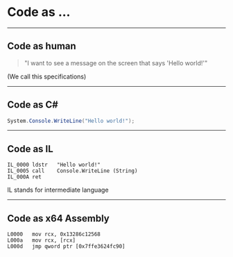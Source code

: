 # Code as ...

---

## Code as human

> "I want to see a message on the screen that says 'Hello world!'"

(We call this specifications)

---

## Code as C#

```csharp
System.Console.WriteLine("Hello world!");
```

---

## Code as IL
```
IL_0000 ldstr   "Hello world!"
IL_0005 call    Console.WriteLine (String)
IL_000A ret
```

IL stands for intermediate language

---

## Code as x64 Assembly
```
L0000   mov rcx, 0x13286c12568
L000a   mov rcx, [rcx]
L000d   jmp qword ptr [0x7ffe3624fc90]
```